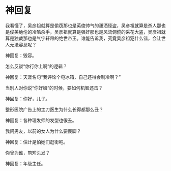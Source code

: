 # 神回复

我看懂了，吴彦祖就算是偷窃那也是英俊帅气的潇洒怪盗，吴彦祖就算是杀人那也是俊美绝伦的冷酷杀手，吴彦祖就算是强奸那也是风流倜傥的采花大盗，吴彦祖就算是独裁那也是气宇轩昂的绝世帝王。谁能告诉我，究竟吴彦祖犯什么错，会让世人无法容忍呢？ 

神回复：毁容。 

怎么反驳“你行你上啊”的逻辑？ 

神回复：天涯名句“我评论个电冰箱，自己还得会制冷啊？” 

当别人对你说“你好娘”的时候，要如何机智还击？ 

神回复：你好，儿子。 

整形医院广告上的主刀医生为什么长得都那么丑？ 

神回复：各种理发师的发型也很丑。 

我问男友，以前的女人为什么要裹脚？ 

神回复：估计是怕她们逛街吧。 

你曾为谁，剪短头发？ 

神回复：年级主任。